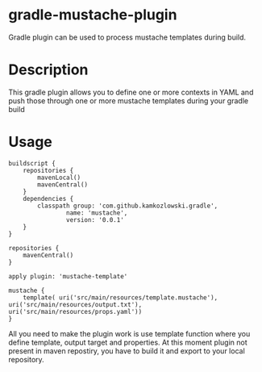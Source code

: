 # gradle-mustache-plugin
Gradle plugin can be used to process mustache templates during build.

# Description
This gradle plugin allows you to define one or more contexts in YAML and push those through one or more mustache templates 
during your gradle build

# Usage
```
buildscript {
    repositories {
        mavenLocal()
        mavenCentral()
    }
    dependencies {
        classpath group: 'com.github.kamkozlowski.gradle',
                name: 'mustache',
                version: '0.0.1'
    }
}

repositories {
    mavenCentral()
}

apply plugin: 'mustache-template'

mustache {
    template( uri('src/main/resources/template.mustache'), uri('src/main/resources/output.txt'), uri('src/main/resources/props.yaml'))
}
```

All you need to make the plugin work is use template function where you define template, output target and properties. At this moment plugin not present in maven repostiry, you have to build it and export to your local repository.
